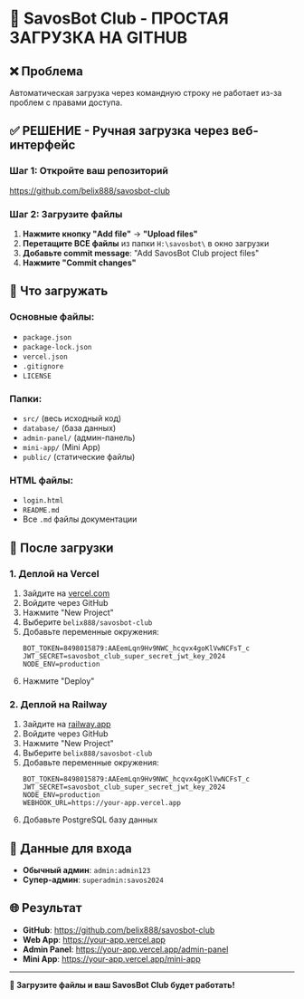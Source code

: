 # 🚀 SavosBot Club - ПРОСТАЯ ЗАГРУЗКА НА GITHUB

## ❌ Проблема
Автоматическая загрузка через командную строку не работает из-за проблем с правами доступа.

## ✅ РЕШЕНИЕ - Ручная загрузка через веб-интерфейс

### Шаг 1: Откройте ваш репозиторий
https://github.com/belix888/savosbot-club

### Шаг 2: Загрузите файлы
1. **Нажмите кнопку "Add file"** → **"Upload files"**
2. **Перетащите ВСЕ файлы** из папки `H:\savosbot\` в окно загрузки
3. **Добавьте commit message**: "Add SavosBot Club project files"
4. **Нажмите "Commit changes"**

## 📁 Что загружать

### Основные файлы:
- `package.json`
- `package-lock.json`
- `vercel.json`
- `.gitignore`
- `LICENSE`

### Папки:
- `src/` (весь исходный код)
- `database/` (база данных)
- `admin-panel/` (админ-панель)
- `mini-app/` (Mini App)
- `public/` (статические файлы)

### HTML файлы:
- `login.html`
- `README.md`
- Все `.md` файлы документации

## 🎯 После загрузки

### 1. Деплой на Vercel
1. Зайдите на [vercel.com](https://vercel.com)
2. Войдите через GitHub
3. Нажмите "New Project"
4. Выберите `belix888/savosbot-club`
5. Добавьте переменные окружения:
   ```
   BOT_TOKEN=8498015879:AAEemLqn9Hv9NWC_hcqvx4goKlVwNCFsT_c
   JWT_SECRET=savosbot_club_super_secret_jwt_key_2024
   NODE_ENV=production
   ```
6. Нажмите "Deploy"

### 2. Деплой на Railway
1. Зайдите на [railway.app](https://railway.app)
2. Войдите через GitHub
3. Нажмите "New Project"
4. Выберите `belix888/savosbot-club`
5. Добавьте переменные окружения:
   ```
   BOT_TOKEN=8498015879:AAEemLqn9Hv9NWC_hcqvx4goKlVwNCFsT_c
   JWT_SECRET=savosbot_club_super_secret_jwt_key_2024
   NODE_ENV=production
   WEBHOOK_URL=https://your-app.vercel.app
   ```
6. Добавьте PostgreSQL базу данных

## 🔑 Данные для входа
- **Обычный админ**: `admin:admin123`
- **Супер-админ**: `superadmin:savos2024`

## 🌐 Результат
- **GitHub**: https://github.com/belix888/savosbot-club
- **Web App**: https://your-app.vercel.app
- **Admin Panel**: https://your-app.vercel.app/admin-panel
- **Mini App**: https://your-app.vercel.app/mini-app

---

**🚀 Загрузите файлы и ваш SavosBot Club будет работать!**
